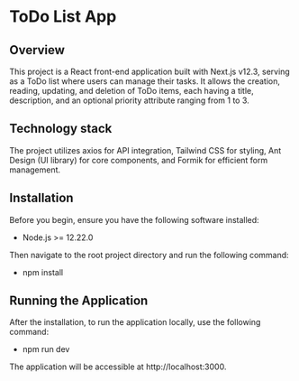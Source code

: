 # ToDo List App

## Overview

This project is a React front-end application built with Next.js v12.3, serving as a ToDo list where users can manage their tasks. It allows the creation, reading, updating, and deletion of ToDo items, each having a title, description, and an optional priority attribute ranging from 1 to 3.

## Technology stack

The project utilizes axios for API integration, Tailwind CSS for styling, Ant Design (UI library) for core components, and Formik for efficient form management.

## Installation

Before you begin, ensure you have the following software installed:

- Node.js >= 12.22.0

Then navigate to the root project directory and run the following command:

- npm install

## Running the Application

After the installation, to run the application locally, use the following command:

- npm run dev

The application will be accessible at http://localhost:3000.
